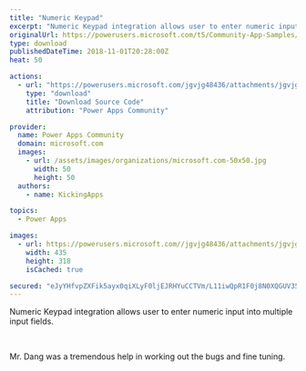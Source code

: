 ```yaml
---
title: "Numeric Keypad"
excerpt: "Numeric Keypad integration allows user to enter numeric input into multiple input fields. Mr. Dang was a tremendous help in working out the bugs and"
originalUrl: https://powerusers.microsoft.com/t5/Community-App-Samples/Numeric-Keypad/td-p/175267
type: download
publishedDateTime: 2018-11-01T20:28:00Z
heat: 50

actions:
  - url: "https://powerusers.microsoft.com/jgvjg48436/attachments/jgvjg48436/AppFeedbackGallery/30/3/PhoneTemplate_NumKey%20(2).msapp"
    type: "download"
    title: "Download Source Code"
    attribution: "Power Apps Community"

provider:
  name: Power Apps Community
  domain: microsoft.com
  images:
    - url: /assets/images/organizations/microsoft.com-50x50.jpg
      width: 50
      height: 50
  authors:
    - name: KickingApps

topics:
  - Power Apps

images:
  - url: https://powerusers.microsoft.com//jgvjg48436/attachments/jgvjg48436/AppFeedbackGallery/30/1/Keypad.JPG
    width: 435
    height: 318
    isCached: true

secured: "eJyYHfvpZXFik5ayx0qiXLyF0ljEJRHYuCCTVm/L11iwQpR1F0j8N0XQGUV35YX7nMpMEB4e/z+LwRknDo+F+qoECDwuPGJwllWwHOkMtPP2LNY0q5Meyig3bcyjqNv7N9ph9403/d5KiYgGfAM4n5qz+sMznocPGxv11cCTbJlbO2yqSwUmVAohsGSVEilID+EKuUlEN8o2OgjFp5zrYlmg5te7ajPToKRf9ZR5bpaasHZWsmIqMY2oGu6ukR6WobljZeKjvZ407c7IXTCIw2irkLOzZdWlFXqdLeYzlnbmeXr3e8OHKGXyN6zeRMXwAHw2uhUnQ5l/vja/U/s7Q1f1NykRVyXp+WBbwLedBcMVi35iX7LKf2AmUhKeDHl3FpUKfbDRJW+/7Zuz1rb/cZQGWNJqj8T8PjqXLPRa/s1LpVkC3cmlORBp0EHFfMq3;zhNdsuXPlnsXb8XXXNo5Gw=="
---
```

<p>Numeric Keypad integration allows user to enter numeric input into multiple input fields.</p><p>&nbsp;</p><p>Mr. Dang was a tremendous help in working out the bugs and fine tuning.</p><p>&nbsp;</p>

